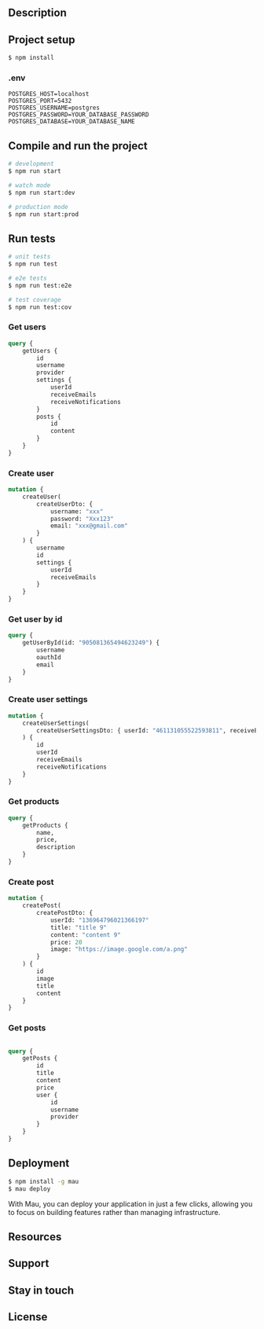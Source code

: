 ## Description

[//]: # ([Nest]&#40;https://github.com/nestjs/nest&#41; framework TypeScript starter repository.)

## Project setup

```bash
$ npm install
```

### .env

```text
POSTGRES_HOST=localhost
POSTGRES_PORT=5432
POSTGRES_USERNAME=postgres
POSTGRES_PASSWORD=YOUR_DATABASE_PASSWORD
POSTGRES_DATABASE=YOUR_DATABASE_NAME
```

## Compile and run the project

```bash
# development
$ npm run start

# watch mode
$ npm run start:dev

# production mode
$ npm run start:prod
```

## Run tests

```bash
# unit tests
$ npm run test

# e2e tests
$ npm run test:e2e

# test coverage
$ npm run test:cov
```

### Get users

```graphql
query {
    getUsers {
        id
        username
        provider
        settings {
            userId
            receiveEmails
            receiveNotifications
        }
        posts {
            id
            content
        }
    }
}
```

### Create user

```graphql
mutation {
    createUser(
        createUserDto: {
            username: "xxx"
            password: "Xxx123"
            email: "xxx@gmail.com"
        }
    ) {
        username
        id
        settings {
            userId
            receiveEmails
        }
    }
}

```

### Get user by id

```graphql
query {
    getUserById(id: "905081365494623249") {
        username
        oauthId
        email
    }
}
```

### Create user settings

```graphql
mutation {
    createUserSettings(
        createUserSettingsDto: { userId: "461131055522593811", receiveEmails: true }
    ) {
        id
        userId
        receiveEmails
        receiveNotifications
    }
}
```

### Get products

```graphql
query {
    getProducts {
        name,
        price,
        description
    }
}
```

### Create post

```graphql
mutation {
    createPost(
        createPostDto: {
            userId: "136964796021366197"
            title: "title 9"
            content: "content 9"
            price: 20
            image: "https://image.google.com/a.png"
        }
    ) {
        id
        image
        title
        content
    }
}
```

### Get posts

```graphql

query {
    getPosts {
        id
        title
        content
        price
        user {
            id
            username
            provider
        }
    }
}

```

## Deployment

```bash
$ npm install -g mau
$ mau deploy
```

With Mau, you can deploy your application in just a few clicks, allowing you to focus on building features rather than
managing infrastructure.

## Resources

## Support

## Stay in touch

## License

